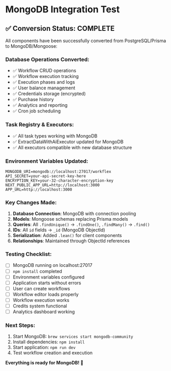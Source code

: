 # MongoDB Integration Test

## ✅ **Conversion Status: COMPLETE**

All components have been successfully converted from PostgreSQL/Prisma to MongoDB/Mongoose:

### **Database Operations Converted:**
- ✅ Workflow CRUD operations
- ✅ Workflow execution tracking
- ✅ Execution phases and logs
- ✅ User balance management
- ✅ Credentials storage (encrypted)
- ✅ Purchase history
- ✅ Analytics and reporting
- ✅ Cron job scheduling

### **Task Registry & Executors:**
- ✅ All task types working with MongoDB
- ✅ ExtractDataWithAiExecutor updated for MongoDB
- ✅ All executors compatible with new database structure

### **Environment Variables Updated:**
```env
MONGODB_URI=mongodb://localhost:27017/workflex
API_SECRET=your-api-secret-key-here
ENCRYPTION_KEY=your-32-character-encryption-key
NEXT_PUBLIC_APP_URL=http://localhost:3000
APP_URL=http://localhost:3000
```

### **Key Changes Made:**
1. **Database Connection**: MongoDB with connection pooling
2. **Models**: Mongoose schemas replacing Prisma models
3. **Queries**: All `.findUnique()` → `.findOne()`, `.findMany()` → `.find()`
4. **IDs**: All `id` fields → `_id` (MongoDB ObjectId)
5. **Serialization**: Added `.lean()` for client components
6. **Relationships**: Maintained through ObjectId references

### **Testing Checklist:**
- [ ] MongoDB running on localhost:27017
- [ ] `npm install` completed
- [ ] Environment variables configured
- [ ] Application starts without errors
- [ ] User can create workflows
- [ ] Workflow editor loads properly
- [ ] Workflow execution works
- [ ] Credits system functional
- [ ] Analytics dashboard working

### **Next Steps:**
1. Start MongoDB: `brew services start mongodb-community`
2. Install dependencies: `npm install`
3. Start application: `npm run dev`
4. Test workflow creation and execution

**Everything is ready for MongoDB! 🚀**